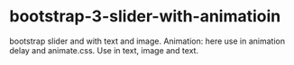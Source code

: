 # bootstrap-3-slider-with-animatioin
bootstrap slider and with text and image. Animation: here use in animation delay and animate.css. Use in text, image and text.
